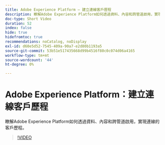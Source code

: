 ```yaml
---
title: Adobe Experience Platform — 建立連線客戶歷程
description: 瞭解Adobe Experience Platform如何透過資料、內容和跨管道啟用，實現連線的客戶歷程。
doc-type: Short Video
duration: 52
index: false
hide: true
hidefromtoc: true
recommendations: noCatalog, noDisplay
exl-id: d60e5d52-7545-409a-90a7-e2d80b1193a5
source-git-commit: 53b51e517435668d99b4516f80c0c074d06a4165
workflow-type: tm+mt
source-wordcount: '44'
ht-degree: 0%

---
```


# Adobe Experience Platform：建立連線客戶歷程

瞭解Adobe Experience Platform如何透過資料、內容和跨管道啟用，實現連線的客戶歷程。

<!-- 62_S655_3442541_51_adobe-experience-platform-building-connected-customer-journeys -->
>[!VIDEO](https://video.tv.adobe.com/v/3458326/?learn=on&enablevpops=true)
